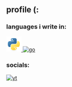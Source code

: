 ## profile (:

<h3 align="left">languages i write in:</h3>
<p align="left"> 
<a href="https://www.python.org" target="_blank"> <img src="https://raw.githubusercontent.com/devicons/devicon/master/icons/python/python-original.svg" alt="python" width="40" height="40"/> </a> 
<a href="https://www.go.dev" target="_blank"> <img src="https://go.dev/blog/go-brand/Go-Logo/PNG/Go-Logo_Blue.png" alt="go" width="40" height="40"/> </a> 
<h3 align="left">socials:</h3>
<a href="https://www.youtube.com/@soupScript" target="_blank"> <img src="https://upload.wikimedia.org/wikipedia/commons/e/ef/Youtube_logo.png" alt="yt" width="40" height="40"/> </a> 
